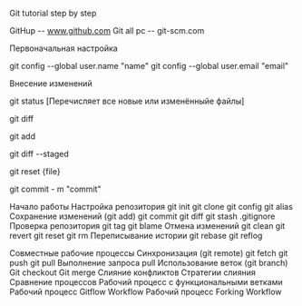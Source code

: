 Git tutorial step by step

GitHup  -- www.github.com
Git all pc  -- git-scm.com

Первоначальная настройка

git config --global user.name "name"
git config --global user.email "email"

Внесение изменений

git status  [Перечисляет все новые или изменённыйе файлы]

git diff 

git add 

git diff --staged

git reset {file}

git commit - m "commit"


Начало работы
Настройка репозитория
git init
git clone
git config
git alias
Сохранение изменений (git add)
git commit
git diff
git stash
.gitignore
Проверка репозитория
git tag
git blame
Отмена изменений
git clean
git revert
git reset
git rm
Переписывание истории
git rebase
git reflog

Совместные рабочие процессы
Синхронизация (git remote)
git fetch
git push
git pull
Выполнение запроса pull
Использование веток (git branch)
Git checkout
Git merge
Слияние конфликтов
Стратегии слияния
Сравнение процессов
Рабочий процесс с функциональными ветками
Рабочий процесс Gitflow Workflow
Рабочий процесс Forking Workflow



